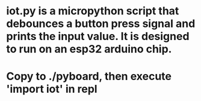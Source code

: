 # iot.py is a micropython script that debounces a button press signal and prints the input value. It is designed to run on an esp32 arduino chip.
# Copy to ./pyboard, then execute 'import iot' in repl
